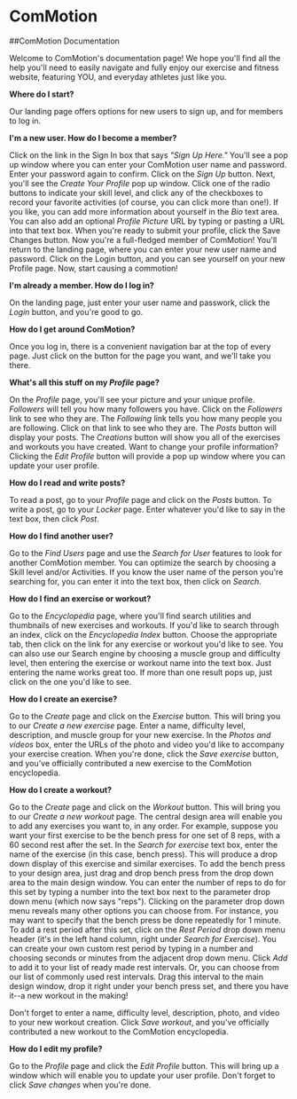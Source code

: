 ComMotion
=========

##ComMotion Documentation

Welcome to ComMotion's documentation page!  We hope you'll find all the help you'll need to easily navigate and fully
enjoy our exercise and fitness website, featuring YOU, and everyday athletes just like you.

**Where do I start?**

Our landing page offers options for new users to sign up, and for members to log in.

**I'm a new user.  How do I become a member?**

Click on the link in the Sign In box that says *"Sign Up Here."*  You'll see a pop up window where you can enter your
ComMotion user name and password.  Enter your password again to confirm.  Click on the *Sign Up* button.  Next, you'll 
see the *Create Your Profile* pop up window.  Click one of the radio buttons to indicate your skill level, and
click any of the checkboxes to record your favorite activities (of course, you can click more than one!).  If you like,
you can add more information about yourself in the *Bio* text area.  You can also add an optional *Profile Picture* URL by
typing or pasting a URL into that text box.  When you're ready to submit your profile, click the Save Changes button.
Now you're a full-fledged member of ComMotion!  You'll return to the landing page, where you can enter your new user
name and password. Click on the Login button, and you can see yourself on your new Profile page. Now, start causing a 
commotion!

**I'm already a member.  How do I log in?**

On the landing page, just enter your user name and passwork, click the *Login* button, and you're good to go.

**How do I get around ComMotion?**

Once you log in, there is a convenient navigation bar at the top of every page.  Just click on the button for the page you
want, and we'll take you there.

**What's all this stuff on my *Profile* page?**

On the *Profile* page, you'll see your picture and your unique profile.  *Followers* will tell you how many followers you
have.  Click on the *Followers* link to see who they are. The *Following* link tells you how many people you are following. 
Click on that link to see who they are.  The *Posts* button will display your posts.  The *Creations* button will show you
all of the exercises and workouts you have created.  Want to change your profile information?  Clicking the *Edit Profile*
button will provide a pop up window where you can update your user profile.

**How do I read and write posts?**

To read a post, go to your *Profile* page and click on the *Posts* button.  To write a post, go to your *Locker* page.  Enter
whatever you'd like to say in the text box, then click *Post*.

**How do I find another user?**

Go to the *Find Users* page and use the *Search for User* features to look for another ComMotion member.  You can optimize
the search by choosing a Skill level and/or Activities.  If you know the user name of the person you're searching for, you
can enter it into the text box, then click on *Search*.

**How do I find an exercise or workout?**

Go to the *Encyclopedia* page, where you'll find search utilities and thumbnails of new exercises and workouts.  If you'd
like to search through an index, click on the *Encyclopedia Index* button.  Choose the appropriate tab, then click on the
link for any exercise or workout you'd like to see.  You can also use our Search engine by choosing a muscle group and
difficulty level, then entering the exercise or workout name into the text box.  Just entering the name works great too.       If more than one result pops up, just click on the one you'd like to see.

**How do I create an exercise?**

Go to the *Create* page and click on the *Exercise* button.  This will bring you to our *Create a new exercise* page.  Enter 
a name, difficulty level, description, and muscle group for your new exercise.  In the *Photos and videos* box, enter the
URLs of the photo and video you'd like to accompany your exercise creation.  When you're done, click the *Save exercise*
button, and you've officially contributed a new exercise to the ComMotion encyclopedia.

**How do I create a workout?**

Go to the *Create* page and click on the *Workout* button.  This will bring you to our *Create a new workout* page.  The
central design area will enable you to add any exercises you want to, in any order.  For example, suppose you want your 
first exercise to be the bench press for one set of 8 reps, with a 60 second rest after the set.  In the *Search for 
exercise* text box, enter the name of the exercise (in this case, bench press).  This will produce a drop down display
of this exercise and similar exercises.  To add the bench press to your design area, just drag and drop bench press from the
drop down area to the main design window.  You can enter the number of reps to do for this set by typing a number into the 
text box next to the parameter drop down menu (which now says "reps").  Clicking on the parameter drop down menu reveals
many other options you can choose from.  For instance, you may want to specify that the bench press be done repeatedly
for 1 minute.  To add a rest period after this set, click on the *Rest Period* drop down menu header (it's in the left hand
column, right under *Search for Exercise*).  You can create your own custom rest period by typing in a number and choosing
seconds or minutes from the adjacent drop down menu.  Click *Add* to add it to your list of ready made rest intervals.  Or, 
you can choose from our list of commonly used rest intervals.  Drag this interval to the main design window, drop it right
under your bench press set, and there you have it--a new workout in the making!  

Don't forget to enter a name, difficulty level, description, photo, and video to your new workout creation.  Click *Save
workout*, and you've officially contributed a new workout to the ComMotion encyclopedia.

**How do I edit my profile?**

Go to the *Profile* page and click the *Edit Profile* button.  This will bring up a window which will enable you to update
your user profile.  Don't forget to click *Save changes* when you're done.

 









